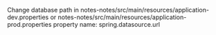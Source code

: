 Change database path in 
notes-notes/src/main/resources/application-dev.properties 
or 
notes-notes/src/main/resources/application-prod.properties 
property name:
spring.datasource.url
